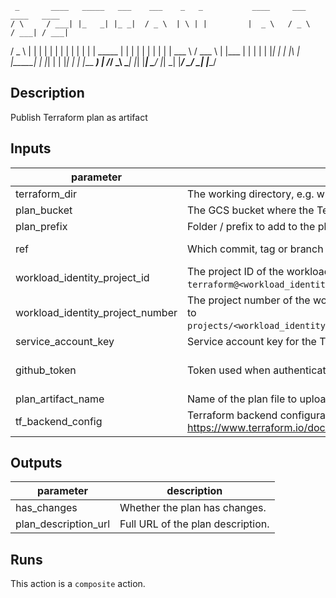      _       ____   _____   ___    ___    _   _           ____     ___     ____   ____  
    / \     / ___| |_   _| |_ _|  / _ \  | \ | |         |  _ \   / _ \   / ___| / ___| 
   / _ \   | |       | |    | |  | | | | |  \| |  _____  | | | | | | | | | |     \___ \ 
  / ___ \  | |___    | |    | |  | |_| | | |\  | |_____| | |_| | | |_| | | |___   ___) |
 /_/   \_\  \____|   |_|   |___|  \___/  |_| \_|         |____/   \___/   \____| |____/ 
                                                                                        
## Description

Publish Terraform plan as artifact

## Inputs

| parameter | description | required | default |
| - | - | - | - |
| terraform_dir | The working directory, e.g. where the Terraform files are located. | `true` |  |
| plan_bucket | The GCS bucket where the Terraform plan description will be stored. | `true` |  |
| plan_prefix | Folder / prefix to add to the plan description file name in GCS. E.g. "terraform-plans/my-app". | `true` |  |
| ref | Which commit, tag or branch to plan terraform from. Defaults to same as workflow is run from if empty. | `false` | ${{ github.sha }} |
| workload_identity_project_id | The project ID of the workload identity project to use with `gcloud`. Will be used to set the `terraform@<workload_identity_project_id>.iam.gserviceaccount.com` service account. | `false` |  |
| workload_identity_project_number | The project number of the workload identity project to use with `gcloud`. Will be used to set workload identity provider to `projects/<workload_identity_project_number>/locations/global/workloadIdentityPools/default/providers/github`. | `false` |  |
| service_account_key | Service account key for the Terraform service account. Use either this or Workload Identity Federation. | `false` |  |
| github_token | Token used when authenticating with GitHub. Defaults to `github.token`. | `false` | ${{ github.token }} |
| plan_artifact_name | Name of the plan file to upload to GitHub artifacts. Defaults to "terraform.plan". | `false` | terraform.plan |
| tf_backend_config | Terraform backend configuration to use. See https://www.terraform.io/docs/language/settings/backends/configuration.html#partial-configuration. | `false` |  |


## Outputs

| parameter | description |
| - | - |
| has_changes | Whether the plan has changes. |
| plan_description_url | Full URL of the plan description. |


## Runs

This action is a `composite` action.


